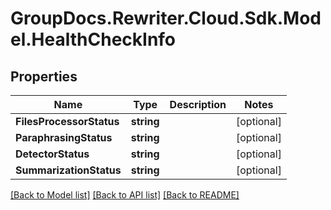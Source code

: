 # GroupDocs.Rewriter.Cloud.Sdk.Model.HealthCheckInfo

## Properties

Name | Type | Description | Notes
------------ | ------------- | ------------- | -------------
**FilesProcessorStatus** | **string** |  | [optional] 
**ParaphrasingStatus** | **string** |  | [optional] 
**DetectorStatus** | **string** |  | [optional] 
**SummarizationStatus** | **string** |  | [optional] 

[[Back to Model list]](../README.md#documentation-for-models) [[Back to API list]](../README.md#documentation-for-api-endpoints) [[Back to README]](../README.md)

